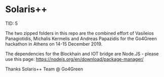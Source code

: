 # Solaris++
TID: 5


The two zipped folders in this repo are the combined effort of Vasileios Panagiotidis, Michalis Kermelis and Andreas Papazidis for the Go4Green hackathon in Athens on 14-15 December 2019.

The dependencies for the Blockhain and IOT bridge are Node.JS - please use this page: https://nodejs.org/en/download/package-manager/

Thanks
Solaris++ Team @ Go4Green
